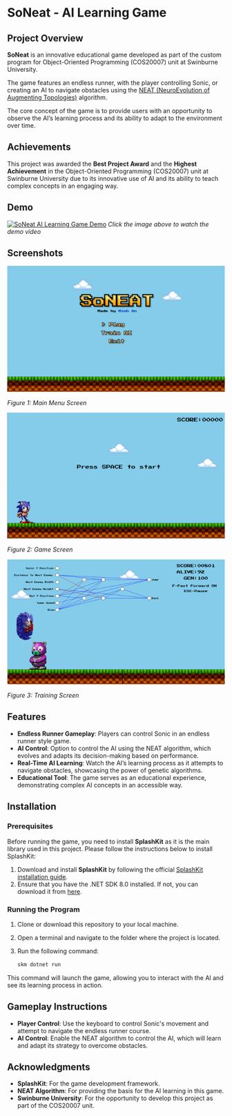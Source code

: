 # SoNeat - AI Learning Game

## Project Overview

**SoNeat** is an innovative educational game developed as part of the custom program for Object-Oriented Programming (COS20007) unit at Swinburne University. 

The game features an endless runner, with the player controlling Sonic, or creating an AI to navigate obstacles using the [NEAT (NeuroEvolution of Augmenting Topologies)](https://nn.cs.utexas.edu/downloads/papers/stanley.ec02.pdf) algorithm. 

The core concept of the game is to provide users with an opportunity to observe the AI’s learning process and its ability to adapt to the environment over time.

## Achievements

This project was awarded the **Best Project Award** and the **Highest Achievement** in the Object-Oriented Programming (COS20007) unit at Swinburne University due to its innovative use of AI and its ability to teach complex concepts in an engaging way.

## Demo
[![SoNeat AI Learning Game Demo](https://img.youtube.com/vi/JZCMCS_Qe2o/maxresdefault.jpg)](https://www.youtube.com/watch?v=JZCMCS_Qe2o)
*Click the image above to watch the demo video*

## Screenshots
![Main Menu Screen](assets/screenshots/Picture1.png)

*Figure 1: Main Menu Screen*

![Main Menu Screen](assets/screenshots/Picture2.png)

*Figure 2: Game Screen*

![Main Menu Screen](assets/screenshots/Picture4.png)

*Figure 3: Training Screen*



## Features

- **Endless Runner Gameplay**: Players can control Sonic in an endless runner style game.
- **AI Control**: Option to control the AI using the NEAT algorithm, which evolves and adapts its decision-making based on performance.
- **Real-Time AI Learning**: Watch the AI’s learning process as it attempts to navigate obstacles, showcasing the power of genetic algorithms.
- **Educational Tool**: The game serves as an educational experience, demonstrating complex AI concepts in an accessible way.

## Installation

### Prerequisites

Before running the game, you need to install **SplashKit** as it is the main library used in this project. Please follow the instructions below to install SplashKit:

1. Download and install **SplashKit** by following the official [SplashKit installation guide](https://www.splashkit.io/).
2. Ensure that you have the .NET SDK 8.0 installed. If not, you can download it from [here](https://dotnet.microsoft.com/download).

### Running the Program

1. Clone or download this repository to your local machine.
2. Open a terminal and navigate to the folder where the project is located.
3. Run the following command:

    ```bash
    skm dotnet run
    ```

This command will launch the game, allowing you to interact with the AI and see its learning process in action.

## Gameplay Instructions

- **Player Control**: Use the keyboard to control Sonic's movement and attempt to navigate the endless runner course.
- **AI Control**: Enable the NEAT algorithm to control the AI, which will learn and adapt its strategy to overcome obstacles.

## Acknowledgments

- **SplashKit**: For the game development framework.
- **NEAT Algorithm**: For providing the basis for the AI learning in this game.
- **Swinburne University**: For the opportunity to develop this project as part of the COS20007 unit.


